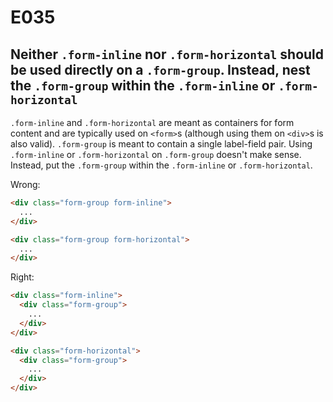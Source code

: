 # E035

## Neither `.form-inline` nor `.form-horizontal` should be used directly on a `.form-group`. Instead, nest the `.form-group` within the `.form-inline` or `.form-horizontal`

`.form-inline` and `.form-horizontal` are meant as containers for form content and are typically used on `<form>`s (although using them on `<div>`s is also valid). `.form-group` is meant to contain a single label-field pair. Using `.form-inline` or `.form-horizontal` on `.form-group` doesn't make sense. Instead, put the `.form-group` within the `.form-inline` or `.form-horizontal`.

Wrong:
```html
<div class="form-group form-inline">
  ...
</div>

<div class="form-group form-horizontal">
  ...
</div>
```

Right:
```html
<div class="form-inline">
  <div class="form-group">
    ...
  </div>
</div>

<div class="form-horizontal">
  <div class="form-group">
    ...
  </div>
</div>
```